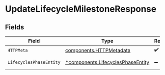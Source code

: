 # UpdateLifecycleMilestoneResponse


## Fields

| Field                                                                                 | Type                                                                                  | Required                                                                              | Description                                                                           |
| ------------------------------------------------------------------------------------- | ------------------------------------------------------------------------------------- | ------------------------------------------------------------------------------------- | ------------------------------------------------------------------------------------- |
| `HTTPMeta`                                                                            | [components.HTTPMetadata](../../models/components/httpmetadata.md)                    | :heavy_check_mark:                                                                    | N/A                                                                                   |
| `LifecyclesPhaseEntity`                                                               | [*components.LifecyclesPhaseEntity](../../models/components/lifecyclesphaseentity.md) | :heavy_minus_sign:                                                                    | Update a milestone                                                                    |